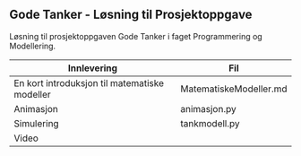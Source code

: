 ## Gode Tanker - Løsning til Prosjektoppgave

Løsning til prosjektoppgaven Gode Tanker i faget Programmering og Modellering.

Innlevering | Fil
----------- | --------
En kort introduksjon til matematiske modeller | MatematiskeModeller.md
Animasjon | animasjon.py
Simulering | tankmodell.py
Video |
